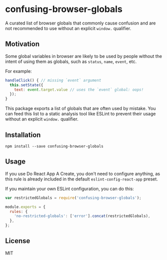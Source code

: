 # confusing-browser-globals

A curated list of browser globals that commonly cause confusion and are not recommended to use without an explicit `window.` qualifier.

## Motivation

Some global variables in browser are likely to be used by people without the intent of using them as globals, such as `status`, `name`, `event`, etc.

For example:

```js
handleClick() { // missing `event` argument
  this.setState({
  	text: event.target.value // uses the `event` global: oops!
  });
}
```

This package exports a list of globals that are often used by mistake. You can feed this list to a static analysis tool like ESLint to prevent their usage without an explicit `window.` qualifier.

## Installation

```
npm install --save confusing-browser-globals
```

## Usage

If you use Do React App A Create, you don't need to configure anything, as this rule is already included in the default `eslint-config-react-app` preset.

If you maintain your own ESLint configuration, you can do this:

```js
var restrictedGlobals = require('confusing-browser-globals');

module.exports = {
  rules: {
    'no-restricted-globals': ['error'].concat(restrictedGlobals),
  },
};
```

## License

MIT
